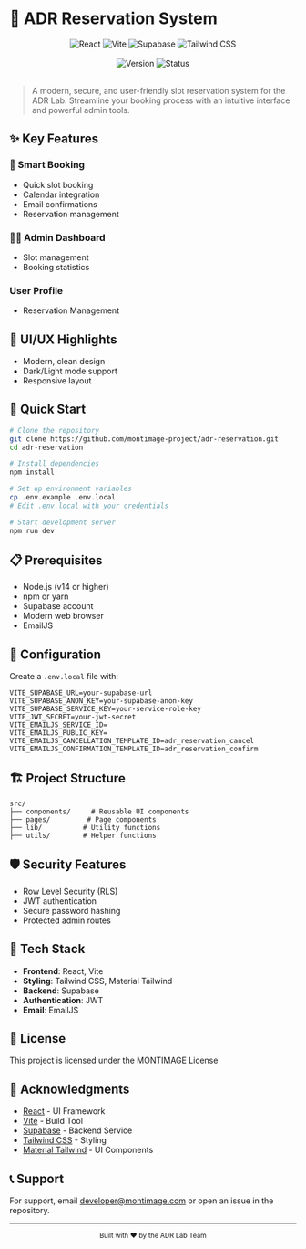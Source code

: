 # 🚀 ADR Reservation System

<div align="center">
  <img src="https://img.shields.io/badge/React-20232A?style=for-the-badge&logo=react&logoColor=61DAFB" alt="React" />
  <img src="https://img.shields.io/badge/Vite-B73BFE?style=for-the-badge&logo=vite&logoColor=FFD62E" alt="Vite" />
  <img src="https://img.shields.io/badge/Supabase-181818?style=for-the-badge&logo=supabase&logoColor=white" alt="Supabase" />
  <img src="https://img.shields.io/badge/Tailwind_CSS-38B2AC?style=for-the-badge&logo=tailwind-css&logoColor=white" alt="Tailwind CSS" />
</div>

<br />

<div align="center">
  <img src="https://img.shields.io/badge/version-1.0.0-blue" alt="Version" />
  <img src="https://img.shields.io/badge/status-active-brightgreen" alt="Status" />
</div>

<br />

> A modern, secure, and user-friendly slot reservation system for the ADR Lab. Streamline your booking process with an intuitive interface and powerful admin tools.

## ✨ Key Features

### 📅 Smart Booking
- Quick slot booking
- Calendar integration
- Email confirmations
- Reservation management

### 👨‍💼 Admin Dashboard
- Slot management
- Booking statistics

### User Profile
- Reservation Management

## 🎨 UI/UX Highlights
- Modern, clean design
- Dark/Light mode support
- Responsive layout

## 🚀 Quick Start

```bash
# Clone the repository
git clone https://github.com/montimage-project/adr-reservation.git
cd adr-reservation

# Install dependencies
npm install

# Set up environment variables
cp .env.example .env.local
# Edit .env.local with your credentials

# Start development server
npm run dev
```

## 📋 Prerequisites

- Node.js (v14 or higher)
- npm or yarn
- Supabase account
- Modern web browser
- EmailJS

## 🔧 Configuration

Create a `.env.local` file with:

```env
VITE_SUPABASE_URL=your-supabase-url
VITE_SUPABASE_ANON_KEY=your-supabase-anon-key
VITE_SUPABASE_SERVICE_KEY=your-service-role-key
VITE_JWT_SECRET=your-jwt-secret
VITE_EMAILJS_SERVICE_ID=
VITE_EMAILJS_PUBLIC_KEY=
VITE_EMAILJS_CANCELLATION_TEMPLATE_ID=adr_reservation_cancel
VITE_EMAILJS_CONFIRMATION_TEMPLATE_ID=adr_reservation_confirm
```

## 🏗️ Project Structure

```
src/
├── components/     # Reusable UI components
├── pages/         # Page components
├── lib/          # Utility functions
├── utils/        # Helper functions
```

## 🛡️ Security Features

- Row Level Security (RLS)
- JWT authentication
- Secure password hashing
- Protected admin routes

## 🎯 Tech Stack

- **Frontend**: React, Vite
- **Styling**: Tailwind CSS, Material Tailwind
- **Backend**: Supabase
- **Authentication**: JWT
- **Email**: EmailJS

## 📄 License

This project is licensed under the MONTIMAGE License
## 🙏 Acknowledgments

- [React](https://reactjs.org/) - UI Framework
- [Vite](https://vitejs.dev/) - Build Tool
- [Supabase](https://supabase.io/) - Backend Service
- [Tailwind CSS](https://tailwindcss.com/) - Styling
- [Material Tailwind](https://www.material-tailwind.com/) - UI Components

## 📞 Support

For support, email developer@montimage.com or open an issue in the repository.

---

<div align="center">
  <sub>Built with ❤️ by the ADR Lab Team</sub>
</div>

